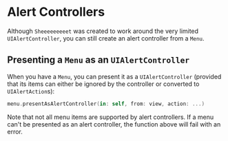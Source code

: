 # Alert Controllers

Although `Sheeeeeeeeet` was created to work around the very limited `UIAlertController`, you can still create an alert controller from a `Menu`.


## Presenting a `Menu` as an `UIAlertController`

When you have a `Menu`, you can present it as a `UIAlertController` (provided that its items can either be ignored by the controller or converted to `UIAlertAction`s):

```swift
menu.presentAsAlertController(in: self, from: view, action: ...)
```

Note that not all menu items are supported by alert controllers. If a menu can't be presented as an alert controller, the function above will fail with an error.
